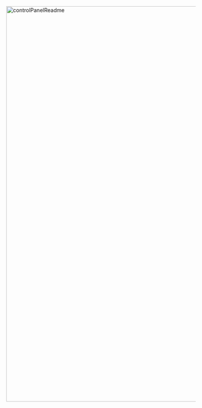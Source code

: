 
<img width="1053" alt="controlPanelReadme" src="https://user-images.githubusercontent.com/63518641/142794219-f76f6fbb-98b3-46df-a046-31713850268e.png">
